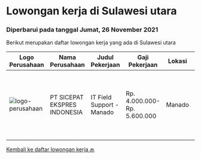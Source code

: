 
  # Lowongan kerja di Sulawesi utara

  ### Diperbarui pada tanggal Jumat, 26 November 2021

  Berikut merupakan daftar lowongan kerja yang ada di Sulawesi utara

  |Logo Perusahaan | Nama Perusahaan | Judul Pekerjaan | Gaji Pekerjaan | Lokasi | Deskripsi | Tanggal diunggah | Pranala |
  | -------------- | --------------- | --------------- | --------- | --------- | -------------- | ------- | ----------- |
  |![logo-perusahaan](https://image-service-cdn.seek.com.au/374d4ada14a561836b23bd3aba954a78b742d951/ee4dce1061f3f616224767ad58cb2fc751b8d2dc)|PT SICEPAT EKSPRES INDONESIA|IT Field Support - Manado|Rp. 4.000.000-Rp. 5.600.000|Manado|Detail Tugas &amp; Tanggung Jawab: IT Field Support Mobile (Mencangkup Wilayah Yang Ditentukan) Melakukan Onsite&amp;Remote...|Rabu, 17 November 2021|https://www.jobstreet.co.id/id/job/it-field-support-manado-3693506?token=0~4d014b26-1629-455d-a95f-06676c2560a7&sectionRank=1&jobId=jobstreet-id-job-3693506|


  [Kembali ke daftar lowongan kerja 🔙](../README.md#daftar-lowongan-kerja)
  